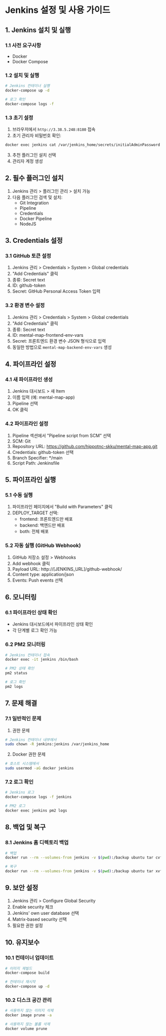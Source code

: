 # Jenkins 설정 및 사용 가이드

## 1. Jenkins 설치 및 실행

### 1.1 사전 요구사항
- Docker
- Docker Compose

### 1.2 설치 및 실행
```bash
# Jenkins 컨테이너 실행
docker-compose up -d

# 로그 확인
docker-compose logs -f
```

### 1.3 초기 설정
1. 브라우저에서 `http://3.38.5.248:8180` 접속
2. 초기 관리자 비밀번호 확인:
```bash
docker exec jenkins cat /var/jenkins_home/secrets/initialAdminPassword
```
3. 추천 플러그인 설치 선택
4. 관리자 계정 생성

## 2. 필수 플러그인 설치
1. Jenkins 관리 > 플러그인 관리 > 설치 가능
2. 다음 플러그인 검색 및 설치:
   - Git Integration
   - Pipeline
   - Credentials
   - Docker Pipeline
   - NodeJS

## 3. Credentials 설정
### 3.1 GitHub 토큰 설정
1. Jenkins 관리 > Credentials > System > Global credentials
2. "Add Credentials" 클릭
3. 종류: Secret text
4. ID: github-token
5. Secret: GitHub Personal Access Token 입력

### 3.2 환경 변수 설정
1. Jenkins 관리 > Credentials > System > Global credentials
2. "Add Credentials" 클릭
3. 종류: Secret text
4. ID: mental-map-frontend-env-vars
5. Secret: 프론트엔드 환경 변수 JSON 형식으로 입력
6. 동일한 방법으로 `mental-map-backend-env-vars` 생성

## 4. 파이프라인 설정
### 4.1 새 파이프라인 생성
1. Jenkins 대시보드 > 새 Item
2. 이름 입력 (예: mental-map-app)
3. Pipeline 선택
4. OK 클릭

### 4.2 파이프라인 설정
1. Pipeline 섹션에서 "Pipeline script from SCM" 선택
2. SCM: Git
3. Repository URL: https://github.com/hippotnc-skku/mental-map-app.git
4. Credentials: github-token 선택
5. Branch Specifier: */main
6. Script Path: Jenkinsfile

## 5. 파이프라인 실행
### 5.1 수동 실행
1. 파이프라인 페이지에서 "Build with Parameters" 클릭
2. DEPLOY_TARGET 선택:
   - frontend: 프론트엔드만 배포
   - backend: 백엔드만 배포
   - both: 전체 배포

### 5.2 자동 실행 (GitHub Webhook)
1. GitHub 저장소 설정 > Webhooks
2. Add webhook 클릭
3. Payload URL: http://[JENKINS_URL]/github-webhook/
4. Content type: application/json
5. Events: Push events 선택

## 6. 모니터링
### 6.1 파이프라인 상태 확인
- Jenkins 대시보드에서 파이프라인 상태 확인
- 각 단계별 로그 확인 가능

### 6.2 PM2 모니터링
```bash
# Jenkins 컨테이너 접속
docker exec -it jenkins /bin/bash

# PM2 상태 확인
pm2 status

# 로그 확인
pm2 logs
```

## 7. 문제 해결
### 7.1 일반적인 문제
1. 권한 문제
```bash
# Jenkins 컨테이너 내부에서
sudo chown -R jenkins:jenkins /var/jenkins_home
```

2. Docker 권한 문제
```bash
# 호스트 시스템에서
sudo usermod -aG docker jenkins
```

### 7.2 로그 확인
```bash
# Jenkins 로그
docker-compose logs -f jenkins

# PM2 로그
docker exec jenkins pm2 logs
```

## 8. 백업 및 복구
### 8.1 Jenkins 홈 디렉토리 백업
```bash
# 백업
docker run --rm --volumes-from jenkins -v $(pwd):/backup ubuntu tar cvf /backup/jenkins_home.tar /var/jenkins_home

# 복구
docker run --rm --volumes-from jenkins -v $(pwd):/backup ubuntu tar xvf /backup/jenkins_home.tar
```

## 9. 보안 설정
1. Jenkins 관리 > Configure Global Security
2. Enable security 체크
3. Jenkins' own user database 선택
4. Matrix-based security 선택
5. 필요한 권한 설정

## 10. 유지보수
### 10.1 컨테이너 업데이트
```bash
# 이미지 재빌드
docker-compose build

# 컨테이너 재시작
docker-compose up -d
```

### 10.2 디스크 공간 관리
```bash
# 사용하지 않는 이미지 삭제
docker image prune -a

# 사용하지 않는 볼륨 삭제
docker volume prune
``` 